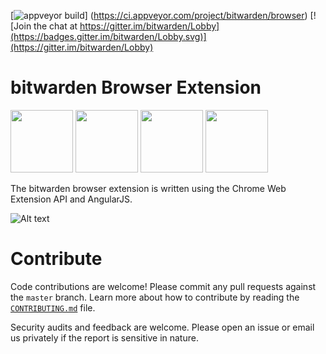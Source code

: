 [![appveyor build](https://ci.appveyor.com/api/projects/status/github/bitwarden/browser?branch=master&svg=true)] (https://ci.appveyor.com/project/bitwarden/browser)
[![Join the chat at https://gitter.im/bitwarden/Lobby](https://badges.gitter.im/bitwarden/Lobby.svg)](https://gitter.im/bitwarden/Lobby)

# bitwarden Browser Extension

<a href="https://chrome.google.com/webstore/detail/bitwarden-free-password-m/nngceckbapebfimnlniiiahkandclblb" target="_blank"><img src="http://imgur.com/edRU9B3.png" width="100" height="100"></a> <a href="https://addons.mozilla.org/en-US/firefox/addon/bitwarden-password-manager/" target="_blank"><img src="http://imgur.com/JXP9jir.png" width="100" height="100"></a> <a href="#" target="_blank"><img src="http://imgur.com/YlINxBH.png" width="100" height="100"></a> <a href="https://addons.opera.com/en/extensions/details/bitwarden-free-password-manager/" target="_blank"><img src="http://imgur.com/nSJ9htU.png" width="100" height="100"></a>

The bitwarden browser extension is written using the Chrome Web Extension API and AngularJS.

![Alt text](http://imgur.com/C9p87nk.png "My Vault")

# Contribute

Code contributions are welcome! Please commit any pull requests against the `master` branch. Learn more about how to contribute
by reading the [`CONTRIBUTING.md`](CONTRIBUTING.md) file.

Security audits and feedback are welcome. Please open an issue or email us privately if the report is sensitive in nature.
